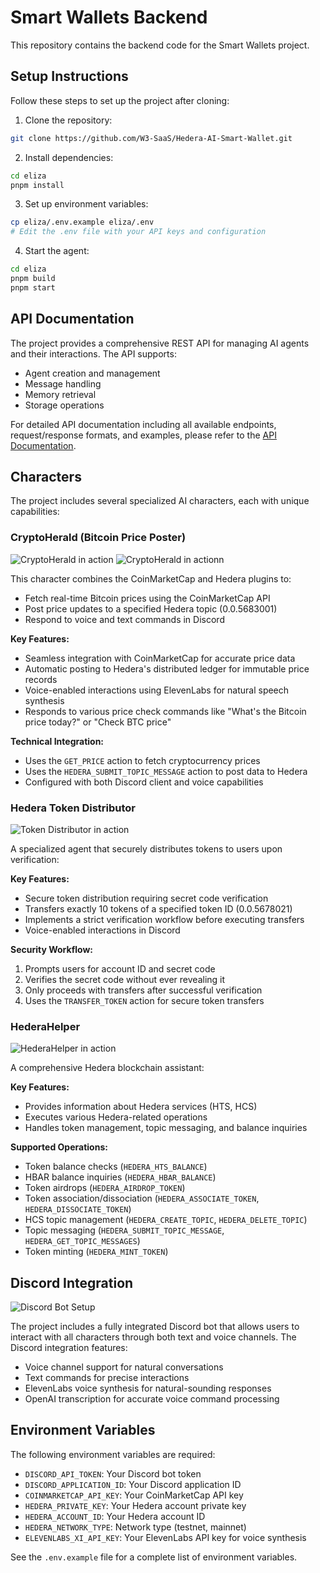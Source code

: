 # Smart Wallets Backend

This repository contains the backend code for the Smart Wallets project.

## Setup Instructions

Follow these steps to set up the project after cloning:

1. Clone the repository:
```bash
git clone https://github.com/W3-SaaS/Hedera-AI-Smart-Wallet.git
```

2. Install dependencies:
```bash
cd eliza
pnpm install
```

3. Set up environment variables:
```bash
cp eliza/.env.example eliza/.env
# Edit the .env file with your API keys and configuration
```

4. Start the agent:
```bash
cd eliza
pnpm build
pnpm start
```

## API Documentation

The project provides a comprehensive REST API for managing AI agents and their interactions. The API supports:

- Agent creation and management
- Message handling
- Memory retrieval
- Storage operations

For detailed API documentation including all available endpoints, request/response formats, and examples, please refer to the [API Documentation](api.ts_README.md).

## Characters

The project includes several specialized AI characters, each with unique capabilities:

### CryptoHerald (Bitcoin Price Poster)

![CryptoHerald in action](./images/cryptoherald-screenshot1.jpg)
![CryptoHerald in actionn](./images/cryptoherald-screenshot2.jpg)

This character combines the CoinMarketCap and Hedera plugins to:
- Fetch real-time Bitcoin prices using the CoinMarketCap API
- Post price updates to a specified Hedera topic (0.0.5683001)
- Respond to voice and text commands in Discord

**Key Features:**
- Seamless integration with CoinMarketCap for accurate price data
- Automatic posting to Hedera's distributed ledger for immutable price records
- Voice-enabled interactions using ElevenLabs for natural speech synthesis
- Responds to various price check commands like "What's the Bitcoin price today?" or "Check BTC price"

**Technical Integration:**
- Uses the `GET_PRICE` action to fetch cryptocurrency prices
- Uses the `HEDERA_SUBMIT_TOPIC_MESSAGE` action to post data to Hedera
- Configured with both Discord client and voice capabilities

### Hedera Token Distributor

![Token Distributor in action](./images/token-distributor-screenshot.png)

A specialized agent that securely distributes tokens to users upon verification:

**Key Features:**
- Secure token distribution requiring secret code verification
- Transfers exactly 10 tokens of a specified token ID (0.0.5678021)
- Implements a strict verification workflow before executing transfers
- Voice-enabled interactions in Discord

**Security Workflow:**
1. Prompts users for account ID and secret code
2. Verifies the secret code without ever revealing it
3. Only proceeds with transfers after successful verification
4. Uses the `TRANSFER_TOKEN` action for secure token transfers

### HederaHelper

![HederaHelper in action](./images/hederahelper-screenshot.jpg)

A comprehensive Hedera blockchain assistant:

**Key Features:**
- Provides information about Hedera services (HTS, HCS)
- Executes various Hedera-related operations
- Handles token management, topic messaging, and balance inquiries

**Supported Operations:**
- Token balance checks (`HEDERA_HTS_BALANCE`)
- HBAR balance inquiries (`HEDERA_HBAR_BALANCE`)
- Token airdrops (`HEDERA_AIRDROP_TOKEN`)
- Token association/dissociation (`HEDERA_ASSOCIATE_TOKEN`, `HEDERA_DISSOCIATE_TOKEN`)
- HCS topic management (`HEDERA_CREATE_TOPIC`, `HEDERA_DELETE_TOPIC`)
- Topic messaging (`HEDERA_SUBMIT_TOPIC_MESSAGE`, `HEDERA_GET_TOPIC_MESSAGES`)
- Token minting (`HEDERA_MINT_TOKEN`)

## Discord Integration

![Discord Bot Setup](./images/discord-setup-screenshot.PNG)

The project includes a fully integrated Discord bot that allows users to interact with all characters through both text and voice channels. The Discord integration features:

- Voice channel support for natural conversations
- Text commands for precise interactions
- ElevenLabs voice synthesis for natural-sounding responses
- OpenAI transcription for accurate voice command processing

## Environment Variables

The following environment variables are required:

- `DISCORD_API_TOKEN`: Your Discord bot token
- `DISCORD_APPLICATION_ID`: Your Discord application ID
- `COINMARKETCAP_API_KEY`: Your CoinMarketCap API key
- `HEDERA_PRIVATE_KEY`: Your Hedera account private key
- `HEDERA_ACCOUNT_ID`: Your Hedera account ID
- `HEDERA_NETWORK_TYPE`: Network type (testnet, mainnet)
- `ELEVENLABS_XI_API_KEY`: Your ElevenLabs API key for voice synthesis

See the `.env.example` file for a complete list of environment variables.

